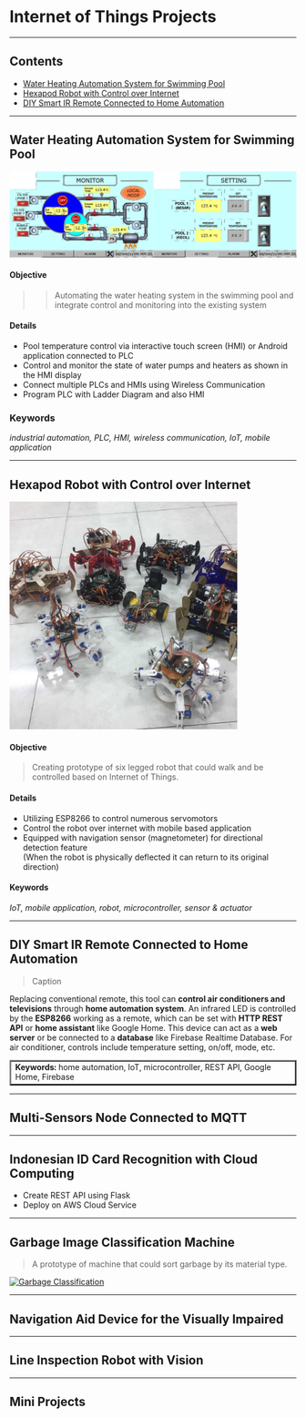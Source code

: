 # Internet of Things Projects

---
## Contents
   * [Water Heating Automation System for Swimming Pool](#water-heating-automation-system-for-swimming-pool)
   * [Hexapod Robot with Control over Internet](#hexapod-robot-with-control-over-internet)
   * [DIY Smart IR Remote Connected to Home Automation](#diy-smart-ir-remote-connected-to-home-automation)

---
## Water Heating Automation System for Swimming Pool

<img src="/images/pool.jpg" alt="HMI">

#### Objective

>> Automating the water heating system in the swimming pool and integrate control and monitoring into the existing system

#### Details

* Pool temperature control via interactive touch screen (HMI) or Android application connected to PLC
* Control and monitor the state of water pumps and heaters as shown in the HMI display
* Connect multiple PLCs and HMIs using Wireless Communication
* Program PLC with Ladder Diagram and also HMI

### Keywords

*industrial automation, PLC, HMI, wireless communication, IoT, mobile application*


---
## Hexapod Robot with Control over Internet

<img src="/images/hexapod.jpg" alt="Hexapod Robot" width="400">

#### Objective

> Creating prototype of six legged robot that could walk and be controlled based on Internet of Things.

#### Details

* Utilizing ESP8266 to control numerous servomotors
* Control the robot over internet with mobile based application
* Equipped with navigation sensor (magnetometer) for directional detection feature  
(When the robot is physically deflected it can return to its original direction)

#### Keywords

*IoT, mobile application, robot, microcontroller, sensor & actuator*


---
## DIY Smart IR Remote Connected to Home Automation

> Caption

Replacing conventional remote, this tool can **control air conditioners and televisions** through **home automation system**. 
An infrared LED is controlled by the **ESP8266** working as a remote, which can be set with **HTTP REST API** or **home assistant** like Google Home.
This device can act as a **web server** or be connected to a **database** like Firebase Realtime Database.
For air conditioner, controls include temperature setting, on/off, mode, etc.

<table border="2">
<tr>
<td><b>Keywords:</b> home automation, IoT, microcontroller, REST API, Google Home, Firebase</td>
</tr>
</table>

---
## Multi-Sensors Node Connected to MQTT

---
## Indonesian ID Card Recognition with Cloud Computing
* Create REST API using Flask
* Deploy on AWS Cloud Service

---
## Garbage Image Classification Machine

> A prototype of machine that could sort garbage by its material type.

<a href="http://www.youtube.com/watch?feature=player_embedded&v=aobZc5qVGxE" target="_blank">
<img src="http://img.youtube.com/vi/aobZc5qVGxE/maxresdefault.jpg" alt="Garbage Classification" width="600">
</a>

---
## Navigation Aid Device for the Visually Impaired

---
## Line Inspection Robot with Vision


---
## Mini Projects
